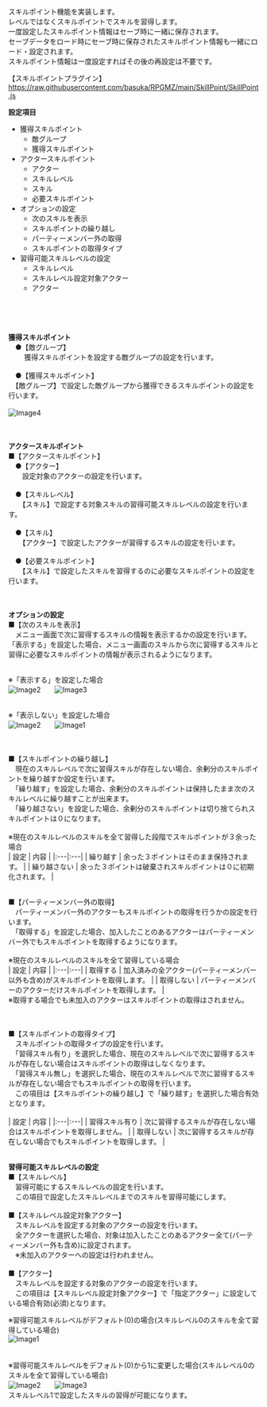 スキルポイント機能を実装します。</br>
レベルではなくスキルポイントでスキルを習得します。</br>
一度設定したスキルポイント情報はセーブ時に一緒に保存されます。</br>
セーブデータをロード時にセーブ時に保存されたスキルポイント情報も一緒にロード・設定されます。</br>
スキルポイント情報は一度設定すればその後の再設定は不要です。</br>

【スキルポイントプラグイン】</br>
https://raw.githubusercontent.com/basuka/RPGMZ/main/SkillPoint/SkillPoint.js</br>


<B>設定項目</B></br>
- 獲得スキルポイント
  - 敵グループ
  - 獲得スキルポイント
- アクタースキルポイント
  - アクター
  - スキルレベル
  - スキル
  - 必要スキルポイント
- オプションの設定
  - 次のスキルを表示
  - スキルポイントの繰り越し
  - パーティーメンバー外の取得
  - スキルポイントの取得タイプ
- 習得可能スキルレベルの設定
  - スキルレベル
  - スキルレベル設定対象アクター
  - アクター
</br>
</br>
</br>

<B>獲得スキルポイント</B></br>
　●【敵グループ】</br>
　　 獲得スキルポイントを設定する敵グループの設定を行います。</br>
     </br>
　●【獲得スキルポイント】</br>
　【敵グループ】で設定した敵グループから獲得できるスキルポイントの設定を行います。</br>
</br>
![Image4](/SkillPoint/image/image4.png)</br>
</br>
</br>

<B>アクタースキルポイント</B></br>
■【アクタースキルポイント】</br>
　●【アクター】</br>
　　設定対象のアクターの設定を行います。</br>
   </br>
　●【スキルレベル】</br>
　　【スキル】で設定する対象スキルの習得可能スキルレベルの設定を行います。</br>
   </br>
　●【スキル】</br>
　　【アクター】で設定したアクターが習得するスキルの設定を行います。</br>
   </br>
　●【必要スキルポイント】</br>
　　【スキル】で設定したスキルを習得するのに必要なスキルポイントの設定を行います。</br>
</br>
</br>

<B>オプションの設定</B></br>
■【次のスキルを表示】</br>
　メニュー画面で次に習得するスキルの情報を表示するかの設定を行います。</br>
 「表示する」を設定した場合、メニュー画面のスキルから次に習得するスキルと習得に必要なスキルポイントの情報が表示されるようになります。</br>
</br>

※「表示する」を設定した場合</br>
![Image2](/SkillPoint/image/image2.png)　　![Image3](/SkillPoint/image/image3.png)</br>
</br>

※「表示しない」を設定した場合</br>
![Image2](/SkillPoint/image/image2.png)　　![Image1](/SkillPoint/image/image1.png)</br>
</br>
</br>

■【スキルポイントの繰り越し】</br>
　現在のスキルレベルで次に習得スキルが存在しない場合、余剰分のスキルポイントを繰り越すか設定を行います。</br>
　「繰り越す」を設定した場合、余剰分のスキルポイントは保持したまま次のスキルレベルに繰り越すことが出来ます。</br>
　「繰り越さない」を設定した場合、余剰分のスキルポイントは切り捨てられスキルポイントは０になります。</br>
</br>
※現在のスキルレベルのスキルを全て習得した段階でスキルポイントが３余った場合 </br>
| 設定 | 内容 |
|:---|:---|
| 繰り越す | 余った３ポイントはそのまま保持されます。 |
| 繰り越さない | 余った３ポイントは破棄されスキルポイントは０に初期化されます。 |
</br>
</br>

■【パーティーメンバー外の取得】</br>
　パーティーメンバー外のアクターもスキルポイントの取得を行うかの設定を行います。</br>
　「取得する」を設定した場合、加入したことのあるアクターはパーティーメンバー外でもスキルポイントを取得するようになります。</br>
 </br>
※現在のスキルレベルのスキルを全て習得している場合 </br>
| 設定 | 内容 |
|:---|:---|
| 取得する | 加入済みの全アクター(パーティーメンバー以外も含め)がスキルポイントを取得します。 |
| 取得しない | パーティーメンバーのアクターだけスキルポイントを取得します。 |
</br>
※取得する場合でも未加入のアクターはスキルポイントの取得はされません。</br>
</br>
</br>

■【スキルポイントの取得タイプ】</br>
　スキルポイントの取得タイプの設定を行います。</br>
　「習得スキル有り」を選択した場合、現在のスキルレベルで次に習得するスキルが存在しない場合はスキルポイントの取得はしなくなります。</br>
　「習得スキル無し」を選択した場合、現在のスキルレベルで次に習得するスキルが存在しない場合でもスキルポイントの取得を行います。</br>
　この項目は【スキルポイントの繰り越し】で「繰り越す」を選択した場合有効となります。</br>
</br>
| 設定 | 内容 |
|:---|:---|
| 習得スキル有り | 次に習得するスキルが存在しない場合はスキルポイントを取得しません。 |
| 取得しない | 次に習得するスキルが存在しない場合でもスキルポイントを取得します。 |
</br>
</br>

<B>習得可能スキルレベルの設定</B></br>
■【スキルレベル】</br>
　習得可能にするスキルレベルの設定を行います。</br>
　この項目で設定したスキルレベルまでのスキルを習得可能にします。</br>
</br>
■【スキルレベル設定対象アクター】</br>
　スキルレベルを設定する対象のアクターの設定を行います。</br>
　全アクターを選択した場合、対象は加入したことのあるアクター全て(パーティーメンバー外も含め)に設定されます。</br>
　※未加入のアクターへの設定は行われません。</br>
</br>
■【アクター】</br>
　スキルレベルを設定する対象のアクターの設定を行います。</br>
　この項目は【スキルレベル設定対象アクター】で「指定アクター」に設定している場合有効(必須)となります。
 </br>

※習得可能スキルレベルがデフォルト(0)の場合(スキルレベル0のスキルを全て習得している場合)</br>
![Image1](/SkillPoint/image/image1.png)</br>
</br>
</br>
※習得可能スキルレベルをデフォルト(0)から1に変更した場合(スキルレベル0のスキルを全て習得している場合)</br>
![Image2](/SkillPoint/image/image2.png)　　![Image3](/SkillPoint/image/image3.png)</br>
スキルレベル1で設定したスキルの習得が可能になります。</br>
